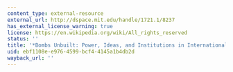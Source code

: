 ```yaml
---
content_type: external-resource
external_url: http://dspace.mit.edu/handle/1721.1/8237
has_external_license_warning: true
license: https://en.wikipedia.org/wiki/All_rights_reserved
status: ''
title: '*Bombs Unbuilt: Power, Ideas, and Institutions in International Politics*'
uid: ebf1108e-e976-4599-bcf4-4145a1b4db2d
wayback_url: ''
---
```

